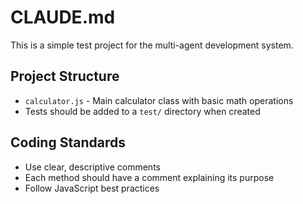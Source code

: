 # CLAUDE.md

This is a simple test project for the multi-agent development system.

## Project Structure
- `calculator.js` - Main calculator class with basic math operations
- Tests should be added to a `test/` directory when created

## Coding Standards
- Use clear, descriptive comments
- Each method should have a comment explaining its purpose
- Follow JavaScript best practices